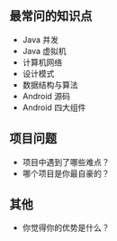 ## 最常问的知识点

- Java 并发
- Java 虚拟机
- 计算机网络
- 设计模式
- 数据结构与算法
- Android 源码
- Android 四大组件

## 项目问题

- 项目中遇到了哪些难点？
- 哪个项目是你最自豪的？

## 其他

- 你觉得你的优势是什么？